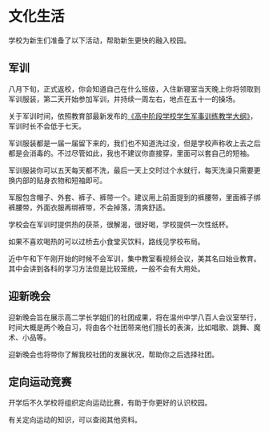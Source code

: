 # 文化生活

学校为新生们准备了以下活动，帮助新生更快的融入校园。

## 军训

八月下旬，正式返校，你会知道自己在什么班级，入住新寝室当天晚上你将领取到军训服装，第二天开始参加军训，并持续一周左右，地点在五十一的操场。

关于军训时间，依照教育部最新发布的[《高中阶段学校学生军事训练教学大纲》](http://www.moe.gov.cn/jyb_xwfb/gzdt_gzdt/s5987/202104/t20210415_526434.html)，军训时长不会低于七天。

军训服装都是一届一届留下来的，我们也不知道洗过没，但是学校声称收上去之后都是会消毒的。不过尽管如此，我也不建议你直接穿，里面可以套自己的短袖。

军训服装你可以五天每天都不洗，最后一天上交时过个水就行，每天洗澡只需要更换内部的贴身衣物和短袖即可。

军服包含帽子、外套、裤子、裤带一个。建议用上前面提到的裤腰带，里面裤子绑裤腰带，外面衣服再绑裤带，不会掉落，清爽舒适。

学校会在军训时提供热的茯茶，很解渴，很好喝，学校提供一次性纸杯。

如果不喜欢喝热的可以过桥去小食堂买饮料，路线见学校布局。

近中午和下午刚开始的时候不会军训，集中教室看视频会议，美其名曰始业教育。其中会讲到各科的学习方法但是比较笼统，一般不会有大用处。

## 迎新晚会

迎新晚会旨在展示高二学长学姐们的社团成果，将在温州中学八百人会议室举行，时间大概是两个晚自习，将由各个社团带来他们擅长的表演，比如唱歌、跳舞、魔术、小品等。

迎新晚会也将带你了解我校社团的发展状况，帮助你之后选择社团。

## 定向运动竞赛

开学后不久学校将组织定向运动比赛，有助于你更好的认识校园。

有关定向运动的知识，可以查阅其他资料。
